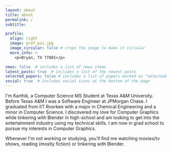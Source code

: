 ```yaml
---
layout: about
title: about
permalink: /
subtitle:

profile:
  align: right
  image: prof_pic.jpg
  image_circular: false # crops the image to make it circular
  more_info: >
    <p>Bryan, TX 77801</p>

news: false  # includes a list of news items
latest_posts: true  # includes a list of the newest posts
selected_papers: false # includes a list of papers marked as "selected={true}"
social: true  # includes social icons at the bottom of the page
---
```


I'm Karthik, a Computer Science MS Student at Texas A&M University. Before Texas A&M I was a Software Engineer at JPMorgan Chase. I graduated from IIT Roorkee with a major in Chemical Engineering and a minor in Computer Science. I discovered my love for Computer Graphics while tinkering with Blender in high-school and am looking to get into the entertainment industry using my technical skills. I am now in grad school to pursue my interests in Computer Graphics.

Whenever I'm not working or studying, you'll find me watching movies/tv shows, reading (mostly fiction) or tinkering with Blender.